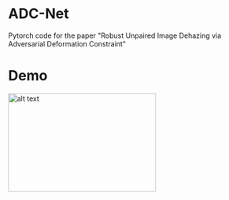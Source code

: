 # ADC-Net
Pytorch code for the paper "Robust Unpaired Image Dehazing via Adversarial Deformation Constraint"

# Demo
<img src="HazyDr_Bing_557.png" alt="alt text" width="300" height="200" />

